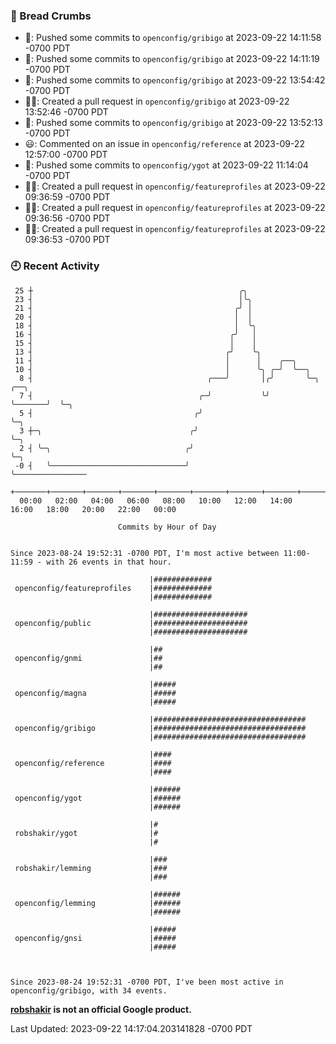 ### 🍞 Bread Crumbs

 * 🚢: Pushed some commits to `openconfig/gribigo` at 2023-09-22 14:11:58 -0700 PDT
 * 🚢: Pushed some commits to `openconfig/gribigo` at 2023-09-22 14:11:19 -0700 PDT
 * 🚢: Pushed some commits to `openconfig/gribigo` at 2023-09-22 13:54:42 -0700 PDT
 * ✍🏼: Created a pull request in `openconfig/gribigo` at 2023-09-22 13:52:46 -0700 PDT
 * 🚢: Pushed some commits to `openconfig/gribigo` at 2023-09-22 13:52:13 -0700 PDT
 * 😃: Commented on an issue in `openconfig/reference` at 2023-09-22 12:57:00 -0700 PDT
 * 🚢: Pushed some commits to `openconfig/ygot` at 2023-09-22 11:14:04 -0700 PDT
 * ✍🏼: Created a pull request in `openconfig/featureprofiles` at 2023-09-22 09:36:59 -0700 PDT
 * ✍🏼: Created a pull request in `openconfig/featureprofiles` at 2023-09-22 09:36:56 -0700 PDT
 * ✍🏼: Created a pull request in `openconfig/featureprofiles` at 2023-09-22 09:36:53 -0700 PDT

### 🕘 Recent Activity
```
 25 ┼                                              ╭╮
 23 ┤                                              │╰╮
 21 ┤                                             ╭╯ │
 20 ┤                                             │  │
 18 ┤                                             │  ╰╮
 16 ┤                                            ╭╯   │
 15 ┤                                            │    │
 13 ┤                                           ╭╯    ╰╮
 11 ┤                                           │      │    ╭──╮
 10 ┤                                           │      ╰╮ ╭─╯  ╰──╮
  8 ┤                                       ╭───╯       │╭╯       ╰─╮       ╭──╮
  7 ┤                                     ╭─╯           ╰╯          ╰───────╯  ╰─╮
  5 ┤                                    ╭╯                                      ╰─╮
  3 ┼─╮                                 ╭╯                                         ╰─╮
  2 ┤ ╰─╮                              ╭╯                                            ╰─╮
 -0 ┤   ╰──────────────────────────────╯                                               ╰────────────────
    +───────+───────+───────+───────+───────+───────+───────+───────+───────+───────+───────+───────+────
  00:00   02:00   04:00   06:00   08:00   10:00   12:00   14:00   16:00   18:00   20:00   22:00   00:00   

						Commits by Hour of Day


Since 2023-08-24 19:52:31 -0700 PDT, I'm most active between 11:00-11:59 - with 26 events in that hour.

```



```
                               |#############
 openconfig/featureprofiles    |#############
                               |#############

                               |#####################
 openconfig/public             |#####################
                               |#####################

                               |##
 openconfig/gnmi               |##
                               |##

                               |#####
 openconfig/magna              |#####
                               |#####

                               |##################################
 openconfig/gribigo            |##################################
                               |##################################

                               |####
 openconfig/reference          |####
                               |####

                               |######
 openconfig/ygot               |######
                               |######

                               |#
 robshakir/ygot                |#
                               |#

                               |###
 robshakir/lemming             |###
                               |###

                               |######
 openconfig/lemming            |######
                               |######

                               |#####
 openconfig/gnsi               |#####
                               |#####



Since 2023-08-24 19:52:31 -0700 PDT, I've been most active in openconfig/gribigo, with 34 events.

```
**[robshakir](mailto:robjs@google.com) is not an official Google product.**  


Last Updated: 2023-09-22 14:17:04.203141828 -0700 PDT
